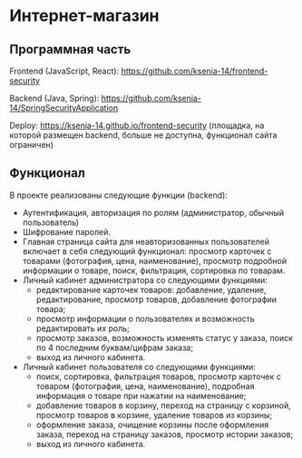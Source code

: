 # Интернет-магазин

## Программная часть 
Frontend (JavaScript, React): https://github.com/ksenia-14/frontend-security

Backend (Java, Spring): https://github.com/ksenia-14/SpringSecurityApplication

Deploy: https://ksenia-14.github.io/frontend-security (площадка, на которой размещен backend, больше не доступна, функционал сайта ограничен)

## Функционал
В проекте реализованы следующие функции (backend):
- Аутентификация, авторизация по ролям (администратор, обычный пользователь)
- Шифрование паролей.
- Главная страница сайта для неавторизованных пользователей включает в себя следующий функционал: просмотр карточек с товарами (фотография, цена, наименование), просмотр подробной информации о товаре, поиск, фильтрация, сортировка по товарам.
- Личный кабинет администратора со следующими функциями:
  - редактирование карточек товаров: добавление, удаление, редактирование, просмотр товаров, добавление фотографии товара;
  - просмотр информации о пользователях и возможность редактировать их роль;
  - просмотр заказов, возможность изменять статус у заказа, поиск по 4 последним буквам/цифрам заказа;
  - выход из личного кабинета.
- Личный кабинет пользователя со следующими функциями:
  - поиск, сортировка, фильтрация товаров, просмотр карточек с товаром (фотография, цена, наименование), подробная информация о товаре при нажатии на наименование;
  - добавление товаров в корзину, переход на страницу с корзиной, просмотр товаров в корзине, удаление товаров из корзины;
  - оформление заказа, очищение корзины после оформления заказа, переход на страницу заказов, просмотр истории заказов;
  - выход из личного кабинета.

